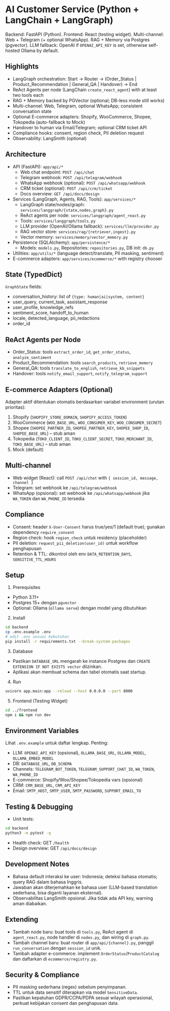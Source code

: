 # AI Customer Service (Python + LangChain + LangGraph)

Backend: FastAPI (Python). Frontend: React (testing widget). Multi-channel: Web + Telegram (+ optional WhatsApp). RAG + Memory via Postgres (pgvector). LLM fallback: OpenAI if `OPENAI_API_KEY` is set, otherwise self-hosted Ollama by default.

## Highlights
- LangGraph orchestration: Start → Router → (Order_Status | Product_Recommendation | General_QA | Handover) → End
- ReAct Agents per node (LangChain `create_react_agent`) with at least two tools each
- RAG + Memory backed by PGVector (optional; DB-less mode still works)
- Multi-channel: Web, Telegram, optional WhatsApp; consistent conversation state
- Optional E-commerce adapters: Shopify, WooCommerce, Shopee, Tokopedia (auto-fallback to Mock)
- Handover to human via Email/Telegram; optional CRM ticket API
- Compliance hooks: consent, region check, PII deletion request
- Observability: LangSmith (optional)

## Architecture
- API (FastAPI): `app/api/*`
  - Web chat endpoint: `POST /api/chat`
  - Telegram webhook: `POST /api/telegram/webhook`
  - WhatsApp webhook (optional): `POST /api/whatsapp/webhook`
  - CRM ticket (optional): `POST /api/crm/ticket`
  - Docs overview: `GET /api/docs/design`
- Services (LangGraph, Agents, RAG, Tools): `app/services/*`
  - LangGraph state/nodes/graph: `services/langgraph/{state,nodes,graph}.py`
  - ReAct agents per node: `services/langgraph/agent_react.py`
  - Tools: `services/langgraph/tools.py`
  - LLM provider (OpenAI/Ollama fallback): `services/llm/provider.py`
  - RAG vector store: `services/rag/{retriever,ingest}.py`
  - Vector memory: `services/memory/vector_memory.py`
- Persistence (SQLAlchemy): `app/persistence/*`
  - Models: `models.py`, Repositories: `repositories.py`, DB init: `db.py`
- Utilities: `app/utils/*` (language detect/translate, PII masking, sentiment)
- E-commerce adapters: `app/services/ecommerce/*` with registry chooser

## State (TypedDict)
`GraphState` fields:
- conversation_history: list of `{type: human|ai|system, content}`
- user_query, current_task, assistant_response
- user_profile, knowledge_refs
- sentiment_score, handoff_to_human
- locale, detected_language, pii_redactions
- order_id

## ReAct Agents per Node
- Order_Status: tools `extract_order_id`, `get_order_status`, `analyze_sentiment`
- Product_Recommendation: tools `search_products`, `retrieve_memory`
- General_QA: tools `translate_to_english`, `retrieve_kb_snippets`
- Handover: tools `notify_email_support`, `notify_telegram_support`

## E-commerce Adapters (Optional)
Adapter aktif ditentukan otomatis berdasarkan variabel environment (urutan prioritas):
1. Shopify (`SHOPIFY_STORE_DOMAIN`, `SHOPIFY_ACCESS_TOKEN`)
2. WooCommerce (`WOO_BASE_URL`, `WOO_CONSUMER_KEY`, `WOO_CONSUMER_SECRET`)
3. Shopee (`SHOPEE_PARTNER_ID`, `SHOPEE_PARTNER_KEY`, `SHOPEE_SHOP_ID`, `SHOPEE_BASE_URL`) – stub aman
4. Tokopedia (`TOKO_CLIENT_ID`, `TOKO_CLIENT_SECRET`, `TOKO_MERCHANT_ID`, `TOKO_BASE_URL`) – stub aman
5. Mock (default)

## Multi-channel
- Web widget (React): call `POST /api/chat` with `{ session_id, message, channel }`
- Telegram: set webhook ke `/api/telegram/webhook`
- WhatsApp (opsional): set webhook ke `/api/whatsapp/webhook` jika `WA_TOKEN` dan `WA_PHONE_ID` tersedia

## Compliance
- Consent: header `X-User-Consent` harus true/yes/1 (default true); gunakan dependency `require_consent`
- Region check: hook `region_check` untuk residency (placeholder)
- PII deletion: `request_pii_deletion(user_id)` untuk workflow penghapusan
- Retention & TTL: dikontrol oleh env `DATA_RETENTION_DAYS`, `SENSITIVE_TTL_HOURS`

## Setup
1) Prerequisites
- Python 3.11+
- Postgres 15+ dengan `pgvector`
- Optional: Ollama (`ollama serve`) dengan model yang dibutuhkan

2) Install
```bash
cd backend
cp .env.example .env
# edit .env sesuai kebutuhan
pip install -r requirements.txt --break-system-packages
```

3) Database
- Pastikan `DATABASE_URL` mengarah ke instance Postgres dan `CREATE EXTENSION IF NOT EXISTS vector` diizinkan.
- Aplikasi akan membuat schema dan tabel otomatis saat startup.

4) Run
```bash
uvicorn app.main:app --reload --host 0.0.0.0 --port 8000
```

5) Frontend (Testing Widget)
```bash
cd ../frontend
npm i && npm run dev
```

## Environment Variables
Lihat `.env.example` untuk daftar lengkap. Penting:
- LLM: `OPENAI_API_KEY` (opsional), `OLLAMA_BASE_URL`, `OLLAMA_MODEL`, `OLLAMA_EMBED_MODEL`
- DB: `DATABASE_URL`, `DB_SCHEMA`
- Channels: `TELEGRAM_BOT_TOKEN`, `TELEGRAM_SUPPORT_CHAT_ID`, `WA_TOKEN`, `WA_PHONE_ID`
- E-commerce: Shopify/Woo/Shopee/Tokopedia vars (opsional)
- CRM: `CRM_BASE_URL`, `CRM_API_KEY`
- Email: `SMTP_HOST`, `SMTP_USER`, `SMTP_PASSWORD`, `SUPPORT_EMAIL_TO`

## Testing & Debugging
- Unit tests:
```bash
cd backend
python3 -m pytest -q
```
- Health check: GET `/health`
- Design overview: GET `/api/docs/design`

## Development Notes
- Bahasa default interaksi ke user: Indonesia; deteksi bahasa otomatis; query RAG dalam bahasa Inggris.
- Jawaban akan diterjemahkan ke bahasa user (LLM-based translation sederhana, bisa diganti layanan eksternal).
- Observabilitas LangSmith opsional. Jika tidak ada API key, warning aman diabaikan.

## Extending
- Tambah node baru: buat tools di `tools.py`, ReAct agent di `agent_react.py`, node handler di `nodes.py`, dan wiring di `graph.py`.
- Tambah channel baru: buat router di `app/api/{channel}.py`, panggil `run_conversation` dengan `session_id` unik.
- Tambah adapter e-commerce: implement `OrderStatus`/`ProductCatalog` dan daftarkan di `ecommerce/registry.py`.

## Security & Compliance
- PII masking sederhana (regex) sebelum penyimpanan.
- TTL untuk data sensitif diterapkan via model `SensitiveData`.
- Pastikan kepatuhan GDPR/CCPA/PDPA sesuai wilayah operasional, perkuat kebijakan consent dan penghapusan data.